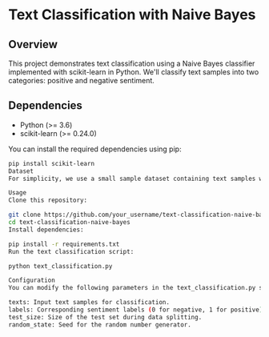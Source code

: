# Text Classification with Naive Bayes

## Overview
This project demonstrates text classification using a Naive Bayes classifier implemented with scikit-learn in Python. We'll classify text samples into two categories: positive and negative sentiment.

## Dependencies
- Python (>= 3.6)
- scikit-learn (>= 0.24.0)

You can install the required dependencies using pip:
```bash
pip install scikit-learn
Dataset
For simplicity, we use a small sample dataset containing text samples with corresponding sentiment labels (0 for negative, 1 for positive). You can replace this dataset with your own data for more comprehensive analysis.

Usage
Clone this repository:

git clone https://github.com/your_username/text-classification-naive-bayes.git
cd text-classification-naive-bayes
Install dependencies:

pip install -r requirements.txt
Run the text classification script:

python text_classification.py

Configuration
You can modify the following parameters in the text_classification.py script to customize the behavior:

texts: Input text samples for classification.
labels: Corresponding sentiment labels (0 for negative, 1 for positive).
test_size: Size of the test set during data splitting.
random_state: Seed for the random number generator.